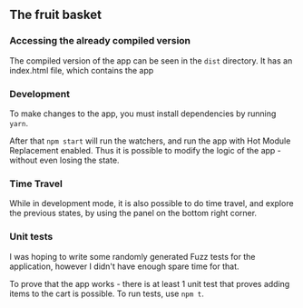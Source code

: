 ## The fruit basket
### Accessing the already compiled version
The compiled version of the app can be seen in the `dist` directory. It has an index.html file, which contains the app

### Development
To make changes to the app, you must install dependencies by running `yarn`.

After that `npm start` will run the watchers, and run the app with Hot Module Replacement enabled. Thus it is possible to modify the logic of the app - without even losing the state.

### Time Travel
While in development mode, it is also possible to do time travel, and explore the previous states, by using the panel on the bottom right corner.

### Unit tests
I was hoping to write some randomly generated Fuzz tests for the application, however I didn't have enough spare time for that.

To prove that the app works - there is at least 1 unit test that proves adding items to the cart is possible.
To run tests, use `npm t`.